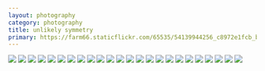 ```yaml
---
layout: photography
category: photography
title: unlikely symmetry
primary: https://farm66.staticflickr.com/65535/54139944256_c8972e1fcb_b.jpg
---
```


<div class="gallery">
  <div class="row">
    <div class="column">
      <img src="https://farm66.staticflickr.com/65535/54139944256_c8972e1fcb_b.jpg">
      <img src="https://farm66.staticflickr.com/65535/54067637459_72b03a84bd_b.jpg">
      <img src="https://farm66.staticflickr.com/65535/54067637504_70c81135b3_b.jpg">
      <img src="https://farm66.staticflickr.com/65535/54067742055_02ec88a22d_b.jpg">
      <img src="https://farm66.staticflickr.com/65535/54078022892_c23145c2af_b.jpg">
      <img src="https://farm66.staticflickr.com/65535/54085416803_0ae31d2bb8_b.jpg">
      <img src="https://farm66.staticflickr.com/65535/54178441998_502e004982_b.jpg">
      <img src="https://farm66.staticflickr.com/65535/54140273809_97cb30eb23_b.jpg">
      <img src="https://farm66.staticflickr.com/65535/54458097838_96f906efba_b.jpg">
      <img src="https://farm66.staticflickr.com/65535/54072373233_f85bab3357_b.jpg">
      <img src="https://farm66.staticflickr.com/65535/54069721073_23769e5424_b.jpg">
      <img src="https://farm66.staticflickr.com/65535/54069797119_19402f3662_b.jpg">
      <img src="https://farm66.staticflickr.com/65535/54068967868_e0319df769_b.jpg">
      <img src="https://farm66.staticflickr.com/65535/54068589227_f7bd20f632_b.jpg">
      <img src="https://farm66.staticflickr.com/65535/54067539403_402a5cab90_b.jpg">
      <img src="https://farm66.staticflickr.com/65535/54458029579_afbb5bc42e_b.jpg">
      <img src="https://farm66.staticflickr.com/65535/54177283012_4d6591025e_b.jpg">
      <img src="https://farm66.staticflickr.com/65535/54186824568_f7af950d2c_b.jpg">
      <img src="https://farm66.staticflickr.com/65535/54180894719_6772a93f70_b.jpg">
      <img src="https://farm66.staticflickr.com/65535/54139092832_b87c337616_b.jpg">
      <img src="https://farm66.staticflickr.com/65535/54140268719_f401d0bc97_b.jpg">
      <img src="https://farm66.staticflickr.com/65535/54066441502_836e7b4d53_b.jpg">
      <img src="https://farm66.staticflickr.com/65535/54067777620_20c4f4f90e_b.jpg">
      <img src="https://farm66.staticflickr.com/65535/54072478595_cc71537395_b.jpg">
    </div>
  </div>
</div>
